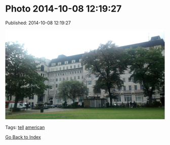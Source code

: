 
# Photo 2014-10-08 12:19:27

Published: 2014-10-08 12:19:27

![](99480402257-0.jpg)

Tags: [tell](tag-tell.md) [american](tag-american.md)

[Go Back to Index](index.md)
